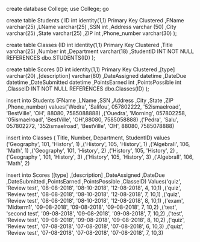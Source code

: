 create database College;
use College;
go

create table Students
( ID int identity(1,1) Primary Key Clustered
,FName varchar(25)
,LName varchar(25)
,SSN int
,Address varchar (50)
,City varchar(25)
,State varchar(25)
,ZIP int 
,Phone_number varchar(30)
);

create table Classes
(ID int identity(1,1) Primary Key Clustered
,Title varchar(25)
,Number int
,Department varchar(18)
,StudentID INT NOT NULL REFERENCES dbo.STUDENTS(ID)
);

create table Scores
(ID int identity(1,1) Primary Key Clustered
,[type] varchar(20)
,[description] varchar(80)
,DateAssigned datetime 
,DateDue datetime
,DateSubmitted datetime
,PointsEarned int
,PointsPossible int 
,ClasseID INT NOT NULL REFERENCES dbo.Classes(ID)
);


insert into Students (FName ,LName ,SSN ,Address ,City ,State ,ZIP ,Phone_number)
values('Wedra', 'Salifou', 057802222, '52ismaelroad', 'BestVille', 'OH', 88080, 7585088888)
     ,('Ouedra', 'Morning', 057802258, '05ismaelroad', 'BestVille', 'OH',88080, 7585058888)
	   ,('Pedra', 'Salu', 057802272, '352ismaelroad', 'BestVille', 'OH', 88080, 7585078888)

 insert into Classes ( Title, Number, Department, StudentID)
 values ('Geography', 101, 'History', 1) 
        ,('History', 105, 'History', 1) 
        ,('AlgebraII', 106, 'Math', 1)
	      ,('Geography', 101, 'History', 2) 
	      ,('History', 105, 'History', 2)
	      ,('Geography ', 101, 'History', 3) 
	      ,('History', 105, 'History', 3)
	      ,('AlgebraII', 106, 'Math', 2)

	  
insert into Scores ([type] ,[description] ,DateAssigned ,DateDue ,DateSubmitted ,PointsEarned ,PointsPossible ,ClasseID)
Values('quiz', 'Review test', '08-08-2018', '08-10-2018', '12-08-2018', 4, 10,1)
     ,('quiz', 'Review test', '08-08-2018', '08-10-2018', '12-08-2018', 7, 10,1)
	 ,('quiz', 'Review test', '08-08-2018', '08-10-2018', '12-08-2018', 8, 10,1)
	 ,('exam', 'Midterm1', '09-08-2018', '09-08-2018', '09-08-2018', 7, 10,2)
	 ,('test', 'second test', '09-08-2018', '09-08-2018', '09-08-2018', 7, 10,2)
	 ,('test', 'Review test', '09-08-2018', '09-08-2018', '09-08-2018', 8, 10,2)
	 ,('quiz', 'Review test', '07-08-2018', '07-08-2018', '07-08-2018', 6, 10,3)
	 ,('quiz', 'Review test', '07-08-2018', '07-08-2018', '07-08-2018', 7, 10,3)
